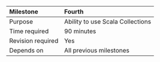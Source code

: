 | Milestone | Fourth |
| :--- | :--- |
| Purpose | Ability to use Scala Collections |
| Time required | 90 minutes |
| Revision required | Yes |
| Depends on | All previous milestones |



